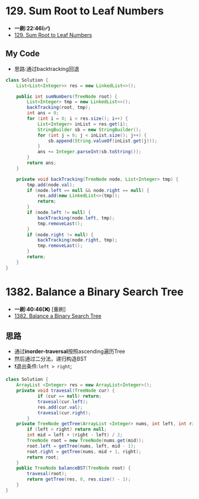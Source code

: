 # 129. Sum Root to Leaf Numbers
* **一刷:22:46(✅)**
* [129. Sum Root to Leaf Numbers](https://leetcode.com/problems/sum-root-to-leaf-numbers/)

## My Code
* 思路:通过backtracking回退
```java
class Solution {
    List<List<Integer>> res = new LinkedList<>();

    public int sumNumbers(TreeNode root) {
        List<Integer> tmp = new LinkedList<>();
        backTracking(root, tmp);
        int ans = 0;
        for (int i = 0; i < res.size(); i++) {
            List<Integer> inList = res.get(i);
            StringBuilder sb = new StringBuilder();
            for (int j = 0; j < inList.size(); j++) {
                sb.append(String.valueOf(inList.get(j)));
            }
            ans += Integer.parseInt(sb.toString());
        }
        return ans;
    }

    private void backTracking(TreeNode node, List<Integer> tmp) {
        tmp.add(node.val);
        if (node.left == null && node.right == null) {
            res.add(new LinkedList<>(tmp));
            return;
        }
        if (node.left != null) {
            backTracking(node.left, tmp);
            tmp.removeLast();
        }
        if (node.right != null) {
            backTracking(node.right, tmp);
            tmp.removeLast();
        }
        return;
    }
}
```
# 1382. Balance a Binary Search Tree
* **一刷:40:46(❌)** [重刷]
* [1382. Balance a Binary Search Tree](https://leetcode.com/problems/balance-a-binary-search-tree/)

## 思路
* 通过**inorder-traversal**按照ascending遍历Tree
* 然后通过二分法，递归构造BST
* ❗️退出条件:`left > right`;
```java
class Solution {
    ArrayList <Integer> res = new ArrayList<Integer>();
    private void travesal(TreeNode cur) {
            if (cur == null) return;
            travesal(cur.left);
            res.add(cur.val);
            travesal(cur.right);
        }
    private TreeNode getTree(ArrayList <Integer> nums, int left, int right) {
        if (left > right) return null;
        int mid = left + (right - left) / 2;
        TreeNode root = new TreeNode(nums.get(mid));
        root.left = getTree(nums, left, mid - 1);
        root.right = getTree(nums, mid + 1, right);
        return root;
    }
    public TreeNode balanceBST(TreeNode root) {
        travesal(root);
        return getTree(res, 0, res.size() - 1);
    }
}
```